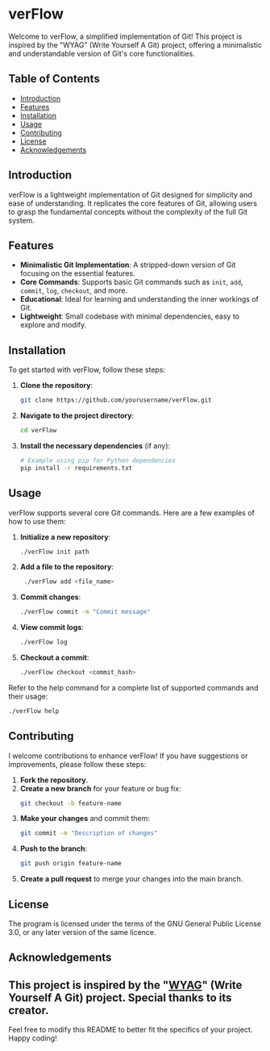 # verFlow

Welcome to verFlow, a simplified implementation of Git! This project is inspired by the "WYAG" (Write Yourself A Git) project, offering a minimalistic and understandable version of Git's core functionalities.

## Table of Contents

- [Introduction](#introduction)
- [Features](#features)
- [Installation](#installation)
- [Usage](#usage)
- [Contributing](#contributing)
- [License](#license)
- [Acknowledgements](#acknowledgements)

## Introduction

verFlow is a lightweight implementation of Git designed for simplicity and ease of understanding. It replicates the core features of Git, allowing users to grasp the fundamental concepts without the complexity of the full Git system.

## Features

- **Minimalistic Git Implementation**: A stripped-down version of Git focusing on the essential features.
- **Core Commands**: Supports basic Git commands such as `init`, `add`, `commit`, `log`, `checkout`, and more.
- **Educational**: Ideal for learning and understanding the inner workings of Git.
- **Lightweight**: Small codebase with minimal dependencies, easy to explore and modify.

## Installation

To get started with verFlow, follow these steps:

1. **Clone the repository**:
    ```sh
    git clone https://github.com/yourusername/verFlow.git
    ```
2. **Navigate to the project directory**:
    ```sh
    cd verFlow
    ```
3. **Install the necessary dependencies** (if any):
    ```sh
    # Example using pip for Python dependencies
    pip install -r requirements.txt
    ```

## Usage

verFlow supports several core Git commands. Here are a few examples of how to use them:

1. **Initialize a new repository**:
    ```sh
    ./verFlow init path
    ```

2. **Add a file to the repository**:
    ```sh
     ./verFlow add <file_name>
    ```

3. **Commit changes**:
    ```sh
    ./verFlow commit -m "Commit message"
    ```

4. **View commit logs**:
    ```sh
    ./verFlow log
    ```

5. **Checkout a commit**:
    ```sh
    ./verFlow checkout <commit_hash>
    ```

Refer to the help command for a complete list of supported commands and their usage:
```sh
./verFlow help
```

## Contributing

I welcome contributions to enhance verFlow! If you have suggestions or improvements, please follow these steps:

1. **Fork the repository**.
2. **Create a new branch** for your feature or bug fix:
    ```sh
    git checkout -b feature-name
    ```
3. **Make your changes** and commit them:
    ```sh
    git commit -m "Description of changes"
    ```
4. **Push to the branch**:
    ```sh
    git push origin feature-name
    ```
5. **Create a pull request** to merge your changes into the main branch.

## License

The program is licensed under the terms of the GNU General Public License 3.0, or any later version of the same licence.

## Acknowledgements

This project is inspired by the "[WYAG](https://wyag.thb.lt/)" (Write Yourself A Git) project. Special thanks to its creator.
---

Feel free to modify this README to better fit the specifics of your project. Happy coding!